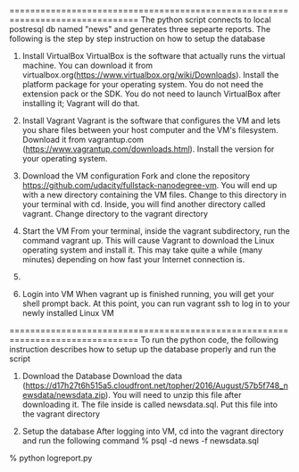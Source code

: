 ===============================================================================
The python script connects to local postresql db named "news" and generates three sepearte reports. 
The following is the step by step instruction on how to setup the database

1. Install VirtualBox
VirtualBox is the software that actually runs the virtual machine. You can download it from virtualbox.org(https://www.virtualbox.org/wiki/Downloads). Install the platform package for your operating system. You do not need the extension pack or the SDK. You do not need to launch VirtualBox after installing it; Vagrant will do that.

2. Install Vagrant
Vagrant is the software that configures the VM and lets you share files between your host computer and the VM's filesystem. Download it from vagrantup.com (https://www.vagrantup.com/downloads.html). Install the version for your operating system.

3. Download the VM configuration
Fork and clone the repository https://github.com/udacity/fullstack-nanodegree-vm.
You will end up with a new directory containing the VM files. Change to this directory in your terminal with cd. Inside, you will find another directory called vagrant. Change directory to the vagrant directory

4. Start the VM 
From your terminal, inside the vagrant subdirectory, run the command vagrant up. This will cause Vagrant to download the Linux operating system and install it. This may take quite a while (many minutes) depending on how fast your Internet connection is.
1. 

5. Login into VM
When vagrant up is finished running, you will get your shell prompt back. At this point, you can run vagrant ssh to log in to your newly installed Linux VM

===============================================================================
To run the python code, the following instruction describes how to setup up the database properly and run the script

1. Download the Database
Download the data (https://d17h27t6h515a5.cloudfront.net/topher/2016/August/57b5f748_newsdata/newsdata.zip). You will need to unzip this file after downloading it. The file inside is called newsdata.sql. Put this file into the vagrant directory

2. Setup the database
After logging into VM, cd into the vagrant directory and run the following command
%  psql -d news -f newsdata.sql

% python logreport.py
